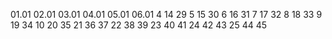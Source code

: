 01.01
02.01
03.01
04.01
05.01
06.01
4 14 29
5 15 30
6 16 31
7 17 32
8 18 33
9 19 34
10 20 35
21 36 37
22 38 39
23 40 41
24 42 43
25 44 45
